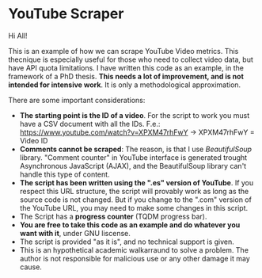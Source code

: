 # YouTube Scraper

Hi All! 

This is an example of how we can scrape YouTube Video metrics. This thecnique is especially useful for those who need to collect video data, but have API quota limitations.
I have written this code as an example, in the framework of a PhD thesis. **This needs a lot of improvement, and is not intended for intensive work**. It is only a methodological approximation.

There are some important considerations:
- **The starting point is the ID of a video**. For the script to work you must have a CSV document with all the IDs. 
F.e.: https://www.youtube.com/watch?v=XPXM47rhFwY -> XPXM47rhFwY = Video ID
- **Comments cannot be scraped**: The reason, is that I use *BeautifulSoup* library. "Comment counter" in YouTube interface is generated trought Asynchronous JavaScript (AJAX), and the BeautifulSoup library can't handle this type of content.
- **The script has been written using the ".es" version of YouTube**. If you respect this URL structure, the script will provably work as long as the source code is not changed. But if you change to the ".com" version of the YouTube URL, you may need to make some changes in this script.
- The Script has a **progress counter** (TQDM progress bar).
- **You are free to take this code as an example and do whatever you want with it**, under GNU liscense.
- The script is provided "as it is", and no technical support is given.
- This is an hypothetical academic walkarraund to solve a problem. The author is not responsible for malicious use or any other damage it may cause.


